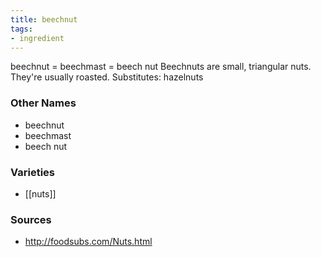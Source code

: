 ```yaml
---
title: beechnut
tags:
- ingredient
---
```

beechnut = beechmast = beech nut Beechnuts are small, triangular nuts. They're usually roasted. Substitutes: hazelnuts

### Other Names

* beechnut
* beechmast
* beech nut

### Varieties

* [[nuts]]

### Sources
* http://foodsubs.com/Nuts.html
